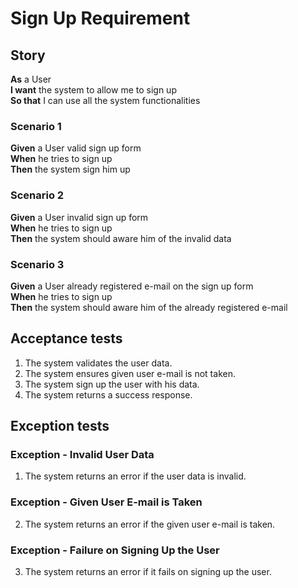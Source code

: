 # Sign Up Requirement

## Story

**As** a User <br>
**I want** the system to allow me to sign up <br>
**So that** I can use all the system functionalities

### Scenario 1

**Given** a User valid sign up form <br>
**When** he tries to sign up <br>
**Then** the system sign him up

### Scenario 2

**Given** a User invalid sign up form <br>
**When** he tries to sign up <br>
**Then** the system should aware him of the invalid data

### Scenario 3

**Given** a User already registered e-mail on the sign up form<br>
**When** he tries to sign up <br>
**Then** the system should aware him of the already registered e-mail

## Acceptance tests

1. The system validates the user data.
2. The system ensures given user e-mail is not taken.
3. The system sign up the user with his data.
4. The system returns a success response.

## Exception tests

### Exception - Invalid User Data

1. The system returns an error if the user data is invalid.

### Exception - Given User E-mail is Taken

2. The system returns an error if the given user e-mail is taken.

### Exception - Failure on Signing Up the User

3. The system returns an error if it fails on signing up the user.
